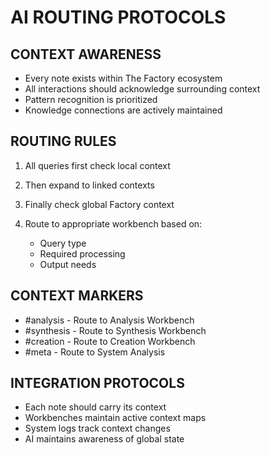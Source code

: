 # AI ROUTING PROTOCOLS

## CONTEXT AWARENESS

- Every note exists within The Factory ecosystem
- All interactions should acknowledge surrounding context
- Pattern recognition is prioritized
- Knowledge connections are actively maintained

## ROUTING RULES

1. All queries first check local context
2. Then expand to linked contexts
3. Finally check global Factory context
4. Route to appropriate workbench based on:

   - Query type
   - Required processing
   - Output needs


## CONTEXT MARKERS

- #analysis - Route to Analysis Workbench
- #synthesis - Route to Synthesis Workbench
- #creation - Route to Creation Workbench
- #meta - Route to System Analysis

## INTEGRATION PROTOCOLS

- Each note should carry its context
- Workbenches maintain active context maps
- System logs track context changes
- AI maintains awareness of global state